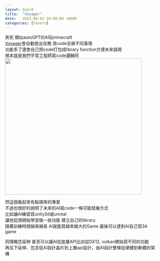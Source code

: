 ```yaml
---
layout: board
title:  "Voyager"
date:   2023-06-03 10:00:00 +0800
categories: [Tavern]
---
```


笑死 類似autoGPT的AI玩minecraft  
[Voyager](https://voyager.minedojo.org/)會自動提出任務 改code去做不同事情  
功能多了還會自己把code打包成library function方便未來調用  
根本就是我們平常工程師寫code邏輯阿  
<img src="https://voyager.minedojo.org/assets/images/exploration_performance.png" width="450">  

然這個看起來有點搞笑的專案  
不過也很好的說明了未來的AI寫code一條可能發展方式  
比如讓AI練習寫unity3d或unreal  
讓他從頭開始學習做一些功能 建立自己的library  
隨著訓練時間越來越長 AI就能寫越來越大的Game 最後可以達到AI自己寫3A game  
  
同理概念延伸 甚至可以讓AI從底層API比如從DX12, vulkan開始寫不同的功能  
再往下延伸、包含從AI設計晶片到上層api設計，由AI設計整條從硬體到軟體的架構